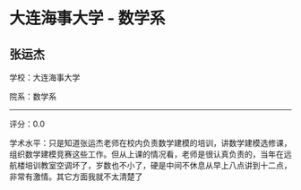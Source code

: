 # 大连海事大学 - 数学系

## 张运杰

学校：大连海事大学

院系：数学系

* * *

评分：0.0

学术水平：只是知道张运杰老师在校内负责数学建模的培训，讲数学建模选修课，组织数学建模竞赛这些工作。但从上课的情况看，老师是很认真负责的，当年在远航楼培训教室空调坏了，岁数也不小了，硬是中间不休息从早上八点讲到十二点，非常有激情。其它方面我就不太清楚了